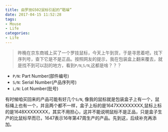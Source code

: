 ```yaml
---
title: 由罗技G502鼠标引起的“聒噪” 
date: 2017-04-15 11:52:28
tags:
- Mouse
- Life
categories:
- Life
---
```


> 昨晚在京东商城上买了一个罗技鼠标，今天上午到货，于是寻思着吧，找下序列号，查下它是不是正品。按照网友的提示，我在包装盒上翻来覆去，就是找不到可以刮的地方，看到`P/N`,`S/N`,这都是啥？？？

<!--more-->

- `P/N`: Part Number(部件编号)
- `S/N`: Serial Number(产品序列号)
- `L/N`: Lot Number(批号)

有时候咱买回来的产品可能有好几个`S/N`, 像我的鼠标就是包装盒子上有一个，鼠标绳上也有一个，并且两个都不一样，盒子上标的是1647XXXXXXXXX,鼠标上标的是1648XXXXXXXX，其实不用担心，这并不能说明鼠标不是正品，只是盒子生产的比鼠标早而已，1647表示16年第47周生产的产品。先到这，后续补充再添加。
